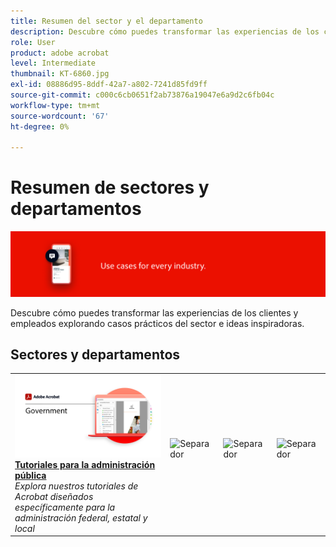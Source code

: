 ```yaml
---
title: Resumen del sector y el departamento
description: Descubre cómo puedes transformar las experiencias de los clientes y empleados explorando casos prácticos del sector e ideas inspiradoras
role: User
product: adobe acrobat
level: Intermediate
thumbnail: KT-6860.jpg
exl-id: 08886d95-8ddf-42a7-a802-7241d85fd9ff
source-git-commit: c000c6cb0651f2ab73876a19047e6a9d2c6fb04c
workflow-type: tm+mt
source-wordcount: '67'
ht-degree: 0%

---
```


# Resumen de sectores y departamentos

![Imagen del sector de Acrobat](../assets/Hero-Industry.png)

Descubre cómo puedes transformar las experiencias de los clientes y empleados explorando casos prácticos del sector e ideas inspiradoras.

## Sectores y departamentos

<table style="table-layout:fixed">
<tr>
  <td>
    <a href="gov/gov-overview.md">
      <img alt="Tutoriales para la administración pública" src="../assets/Government.png" />
    </a>
    <div>
    <a href="gov/gov-overview.md"><strong>Tutoriales para la administración pública</strong></a>
    </div>
    <em>Explora nuestros tutoriales de Acrobat diseñados específicamente para la administración federal, estatal y local</em>
    <br>
  </td>
  <td>
   <img alt="Separador" src="../assets/Whitespacer.png" />
    <div>
    <br>
  </td>  
  <td>
   <img alt="Separador" src="../assets/Whitespacer.png" />
    <div>
    <br>
  </td>
  <td>
   <img alt="Separador" src="../assets/Whitespacer.png" />
    <div>
    <br>
  </td>
</tr>
</table>
